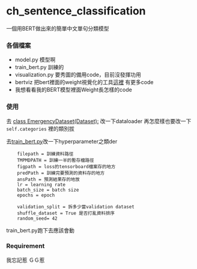 # ch_sentence_classification

一個用BERT做出來的簡單中文單句分類模型

### 各個檔案
+ model.py 模型啊
+ train_bert.py 訓練的
+ visualization.py 要秀圖的備用code，目前沒發揮功用
+ bertviz 把bert裡面的weight視覺化的工具[這裡](!https://github.com/jessevig/bertviz) 有更多code
+ 我想看看我的BERT模型裡面Weight長怎樣的code

### 使用
去 [class EmergencyDataset(Dataset):](!https://github.com/pipi9baby/ch_sentence_classification/blob/30c9d0f6a413f488ae662f726ac0e019c0333fba/train_bert.py#L43) 改一下dataloader
再怎麼樣也要改一下`self.categories` 裡的類別拔

去[train_bert.py](!https://github.com/pipi9baby/ch_sentence_classification/blob/30c9d0f6a413f488ae662f726ac0e019c0333fba/train_bert.py#L101)改一下hyperparameter之類der
```
    filepath = 訓練資料路徑
    TMPMDPATH = 訓練一半的暫存檔路徑
    figpath = loss的tensorboard檔案存的地方
    predPath = 訓練完要預測的資料存的地方
    ansPath = 預測結果存的地放
    lr = learning rate
    batch_size = batch size
    epochs = epoch
    
    validation_split = 拆多少當validation dataset
    shuffle_dataset = True 是否打亂資料排序
    random_seed= 42
```

train_bert.py跑下去應該會動

### Requirement

我忘記惹 ＧＧ惹
